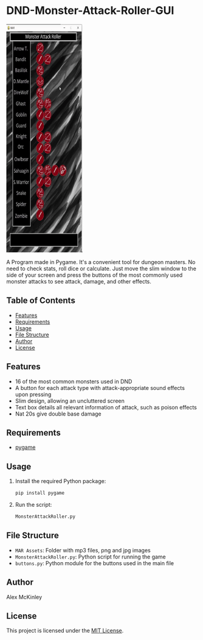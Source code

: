 # DND-Monster-Attack-Roller-GUI

<img src="MAR%20Assets/Other/preview.gif" width="200" height="600">

A Program made in Pygame. It's a convenient tool for dungeon masters. No need to check stats, roll dice or calculate. Just move the slim window to the side of your screen and press the buttons of the most commonly used monster attacks to see attack, damage, and other effects.

## Table of Contents
- [Features](#features)
- [Requirements](#requirements)
- [Usage](#usage)
- [File Structure](#file-structure)
- [Author](#author)
- [License](#license)

## Features
- 16 of the most common monsters used in DND
- A button for each attack type with attack-appropriate sound effects upon pressing
- Slim design, allowing an uncluttered screen
- Text box details all relevant information of attack, such as poison effects
- Nat 20s give double base damage

## Requirements
- [pygame](https://pypi.org/project/pygame/)

## Usage
1. Install the required Python package:

   ```bash
   pip install pygame
   ```

2. Run the script:

   ```bash
   MonsterAttackRoller.py
   ```

## File Structure
- `MAR Assets`: Folder with mp3 files, png and jpg images
- `MonsterAttackRoller.py`: Python script for running the game
- `buttons.py`: Python module for the buttons used in the main file

## Author
Alex McKinley

## License
This project is licensed under the [MIT License](LICENSE).
